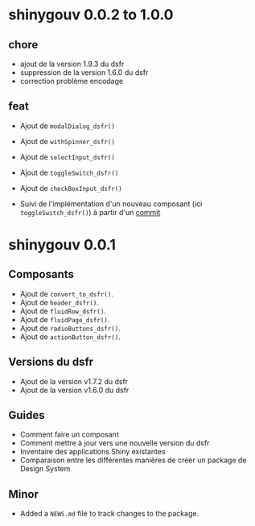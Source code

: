# shinygouv 0.0.2 to 1.0.0

## chore

* ajout de la version 1.9.3 du dsfr
* suppression de la version 1.6.0 du dsfr
* correction problème encodage

## feat


* Ajout de `modalDialog_dsfr()`
* Ajout de `withSpinner_dsfr()`  
* Ajout de `selectInput_dsfr()`
* Ajout de `toggleSwitch_dsfr()`
* Ajout de `checkBoxInput_dsfr()`

* Suivi de l'implémentation d'un nouveau composant (ici `toggleSwitch_dsfr()`) à partir d'un [commit](https://github.com/spyrales/shinygouv/pull/82/commits/ed19c583c45aa04d9ebd51b1984851891e360b98)


# shinygouv 0.0.1

## Composants

* Ajout de `convert_to_dsfr()`.
* Ajout de `header_dsfr()`.
* Ajout de `fluidRow_dsfr()`.
* Ajout de `fluidPage_dsfr()`.
* Ajout de `radioButtons_dsfr()`.
* Ajout de `actionButton_dsfr()`.

## Versions du dsfr

* Ajout de la version v1.7.2 du dsfr
* Ajout de la version v1.6.0 du dsfr

## Guides

* Comment faire un composant
* Comment mettre à jour vers une nouvelle version du dsfr
* Inventaire des applications Shiny existantes
* Comparaison entre les différentes manières de créer un package de Design System

## Minor

* Added a `NEWS.md` file to track changes to the package.
